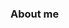 ### About me

<!--
**WangHoHan/wanghohan** is a ✨ _special_ ✨ repository because its `README.md` (this file) appears on your GitHub profile.

Here are some ideas to get you started:

- 🔭 I’m currently working on ...
- 🌱 I’m currently learning ...
- 👯 I’m looking to collaborate on ...
- 🤔 I’m looking for help with ...
- 💬 Ask me about ...
- 📫 How to reach me: ...
- 😄 Pronouns: ...
- ⚡ Fun fact: ...

- 🌱 I’m currently learning JavaScript, TypeScript, HTML5, CSS and React
- 📫 How to reach me: https://www.linkedin.com/in/wanghohan/
<div align="center">
  <h4>👅 my languages</h4>
  <img src = 'https://github.com/devicons/devicon/blob/master/icons/javascript/javascript-original.svg' alt='JavaScript' width='50'/>
  <img src = 'https://github.com/devicons/devicon/blob/master/icons/typescript/typescript-original.svg' alt='TypeScript' width='50'/>
  <img src = 'https://github.com/devicons/devicon/blob/master/icons/python/python-original.svg' alt='Python' width='50'/>
</div>
<div align="center">
<h4>💡 my technologies and tools</h4>
  <img src = 'https://github.com/devicons/devicon/blob/master/icons/html5/html5-original.svg' alt='HTML5' width='50'/>
  <img src = 'https://github.com/devicons/devicon/blob/master/icons/css3/css3-original.svg' alt='CSS3' width='50'/>
  <img src = 'https://github.com/devicons/devicon/blob/master/icons/react/react-original.svg' alt='React' width='50'/>
  <img src = 'https://github.com/devicons/devicon/blob/master/icons/redux/redux-original.svg' alt='Redux' width='50'/>
  <img src = 'https://github.com/devicons/devicon/blob/master/icons/nextjs/nextjs-original.svg' alt='Next.js' width='50'/>
  <img src = 'https://github.com/devicons/devicon/blob/master/icons/storybook/storybook-original.svg' alt='Storybook' width='50'/>
  <img src = 'https://github.com/devicons/devicon/blob/master/icons/jest/jest-plain.svg' alt='Jest' width='50'/>
  <img src = 'https://github.com/devicons/devicon/blob/master/icons/graphql/graphql-plain.svg' alt='GraphQL' width='50'/>
  <img src = 'https://github.com/devicons/devicon/blob/master/icons/npm/npm-original-wordmark.svg' alt='npm' width='50'/>
  <img src = 'https://github.com/devicons/devicon/blob/master/icons/yarn/yarn-original.svg' alt='Yarn' width='50'/>
  <img src = 'https://github.com/devicons/devicon/blob/master/icons/babel/babel-original.svg' alt='Babel' width='50'/>
  <img src = 'https://github.com/devicons/devicon/blob/master/icons/webpack/webpack-original.svg' alt='webpack' width='50'/>
  <img src = 'https://github.com/devicons/devicon/blob/master/icons/eslint/eslint-original.svg' alt='ESLint' width='50'/>
  <img src = 'https://github.com/devicons/devicon/blob/master/icons/figma/figma-original.svg' alt='Figma' width='50'/>
  <img src = 'https://github.com/devicons/devicon/blob/master/icons/vscode/vscode-original.svg' alt='Visual Studio Code' width='50'/>
  <img src = 'https://github.com/devicons/devicon/blob/master/icons/vim/vim-original.svg' alt='Vim' width='50'/>
  <img src = 'https://github.com/devicons/devicon/blob/master/icons/apple/apple-original.svg' alt='Apple' width='50'/>
  <img src = 'https://github.com/devicons/devicon/blob/master/icons/bash/bash-original.svg' alt='bash' width='50'/>
  <img src = 'https://github.com/devicons/devicon/blob/master/icons/git/git-original.svg' alt='Git' width='50'/>
  <img src = 'https://github.com/devicons/devicon/blob/master/icons/github/github-original.svg' alt='GitHub' width='50'/>
  <img src = 'https://github.com/devicons/devicon/blob/master/icons/markdown/markdown-original.svg' alt='Markdown' width='50'/>
  <img src = 'https://github.com/devicons/devicon/blob/master/icons/jira/jira-original.svg' alt='Jira' width='50'/>
  <img src = 'https://github.com/devicons/devicon/blob/master/icons/safari/safari-original.svg' alt='Safari' width='50'/>
  <img src = 'https://github.com/devicons/devicon/blob/master/icons/chrome/chrome-original.svg' alt='Google Chrome' width='50'/>
  <img src = 'https://github.com/devicons/devicon/blob/master/icons/firefox/firefox-original.svg' alt='Mozilla Firefox' width='50'/>
  <img src = 'https://github.com/devicons/devicon/blob/master/icons/slack/slack-original.svg' alt='Slack' width='50'/>
</div>
<div align="center">
	<img width="450px" src="https://github-readme-stats.vercel.app/api?username=WangHoHan&hide_border=true"&show_icons=true&count_private=true />
</div>
<div align="center">
	<img alt="GitHub Follow" src="https://img.shields.io/github/followers/WangHoHan?label=followers&logo=GitHub&style=flat" />
  <img alt="GitHub User's stars" src="https://img.shields.io/github/stars/WangHoHan?style=flat" />
</div>
-->
